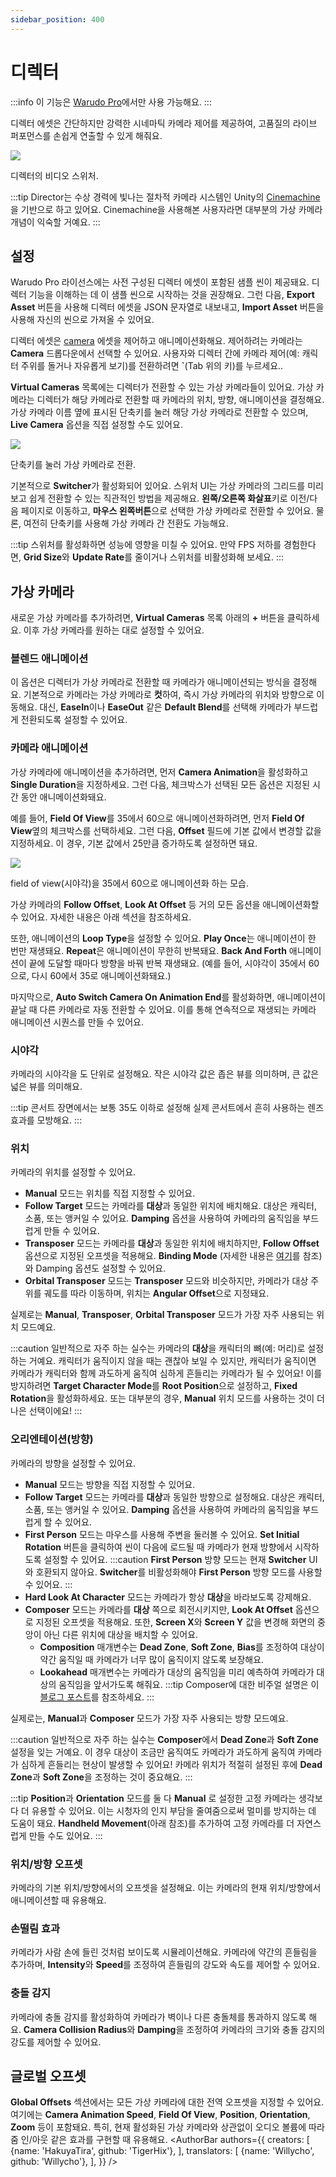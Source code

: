 ```yaml
---
sidebar_position: 400
---
```


# 디렉터

:::info
이 기능은 [Warudo Pro](../pro)에서만 사용 가능해요.
:::

디렉터 에셋은 간단하지만 강력한 시네마틱 카메라 제어를 제공하여, 고품질의 라이브 퍼포먼스를 손쉽게 연출할 수 있게 해줘요.

![](/doc-img/en-director-1.png)
<p class="img-desc">디렉터의 비디오 스위처.</p>

:::tip
Director는 수상 경력에 빛나는 절차적 카메라 시스템인 Unity의 [Cinemachine](https://unity.com/unity/features/editor/art-and-design/cinemachine)을 기반으로 하고 있어요. Cinemachine을 사용해본 사용자라면 대부분의 가상 카메라 개념이 익숙할 거예요.
:::

## 설정

Warudo Pro 라이선스에는 사전 구성된 디렉터 에셋이 포함된 샘플 씬이 제공돼요. 디렉터 기능을 이해하는 데 이 샘플 씬으로 시작하는 것을 권장해요. 그런 다음, **Export Asset** 버튼을 사용해 디렉터 에셋을 JSON 문자열로 내보내고, **Import Asset** 버튼을 사용해 자신의 씬으로 가져올 수 있어요.

디렉터 에셋은 [camera](./camera) 에셋을 제어하고 애니메이션화해요. 제어하려는 카메라는 **Camera** 드롭다운에서 선택할 수 있어요. 사용자와 디렉터 간에 카메라 제어(예: 캐릭터 주위를 돌거나 자유롭게 보기)를 전환하려면 **`**(Tab 위의 키)를 누르세요..

**Virtual Cameras** 목록에는 디렉터가 전환할 수 있는 가상 카메라들이 있어요. 가상 카메라는 디렉터가 해당 카메라로 전환할 때 카메라의 위치, 방향, 애니메이션을 결정해요. 가상 카메라 이름 옆에 표시된 단축키를 눌러 해당 가상 카메라로 전환할 수 있으며, **Live Camera** 옵션을 직접 설정할 수도 있어요.

![](/doc-img/en-director-2.png)
<p class="img-desc">단축키를 눌러 가상 카메라로 전환.</p>

기본적으로 **Switcher**가 활성화되어 있어요. 스위처 UI는 가상 카메라의 그리드를 미리 보고 쉽게 전환할 수 있는 직관적인 방법을 제공해요. **왼쪽/오른쪽 화살표**키로 이전/다음 페이지로 이동하고, **마우스 왼쪽버튼**으로 선택한 가상 카메라로 전환할 수 있어요. 물론, 여전히 단축키를 사용해 가상 카메라 간 전환도 가능해요.

:::tip
스위처를 활성화하면 성능에 영향을 미칠 수 있어요. 만약 FPS 저하를 경험한다면, **Grid Size**와 **Update Rate**를 줄이거나 스위처를 비활성화해 보세요.
:::

## 가상 카메라

새로운 가상 카메라를 추가하려면, **Virtual Cameras** 목록 아래의 **+** 버튼을 클릭하세요. 이후 가상 카메라를 원하는 대로 설정할 수 있어요.

### 블렌드 애니메이션

이 옵션은 디렉터가 가상 카메라로 전환할 때 카메라가 애니메이션되는 방식을 결정해요. 기본적으로 카메라는 가상 카메라로 **컷**하여, 즉시 가상 카메라의 위치와 방향으로 이동해요. 대신, **EaseIn**이나 **EaseOut** 같은 **Default Blend**를 선택해 카메라가 부드럽게 전환되도록 설정할 수 있어요.

### 카메라 애니메이션

가상 카메라에 애니메이션을 추가하려면, 먼저 **Camera Animation**을 활성화하고 **Single Duration**을 지정하세요. 그런 다음, 체크박스가 선택된 모든 옵션은 지정된 시간 동안 애니메이션화돼요.

예를 들어, **Field Of View**를 35에서 60으로 애니메이션화하려면, 먼저 **Field Of View**옆의 체크박스를 선택하세요. 그런 다음, **Offset** 필드에 기본 값에서 변경할 값을 지정하세요. 이 경우, 기본 값에서 25만큼 증가하도록 설정하면 돼요.

![](/doc-img/en-director-3.png)
<p class="img-desc">field of view(시야각)을 35에서 60으로 애니메이션화 하는 모습.</p>

가상 카메라의 **Follow Offset**, **Look At Offset** 등 거의 모든 옵션을 애니메이션화할 수 있어요. 자세한 내용은 아래 섹션을 참조하세요.

또한, 애니메이션의 **Loop Type**을 설정할 수 있어요. **Play Once**는 애니메이션이 한 번만 재생돼요. **Repeat**은 애니메이션이 무한히 반복돼요. **Back And Forth** 애니메이션이 끝에 도달할 때마다 방향을 바꿔 반복 재생돼요. (예를 들어, 시야각이 35에서 60으로, 다시 60에서 35로 애니메이션화돼요.)

마지막으로, **Auto Switch Camera On Animation End**를 활성화하면, 애니메이션이 끝날 때 다른 카메라로 자동 전환할 수 있어요. 이를 통해 연속적으로 재생되는 카메라 애니메이션 시퀀스를 만들 수 있어요.

### 시야각

카메라의 시야각을 도 단위로 설정해요. 작은 시야각 값은 좁은 뷰를 의미하며, 큰 값은 넓은 뷰를 의미해요.

:::tip
콘서트 장면에서는 보통 35도 이하로 설정해 실제 콘서트에서 흔히 사용하는 렌즈 효과를 모방해요.
:::

### 위치

카메라의 위치를 설정할 수 있어요.

* **Manual** 모드는 위치를 직접 지정할 수 있어요.
* **Follow Target** 모드는 카메라를 **대상**과 동일한 위치에 배치해요. 대상은 캐릭터, 소품, 또는 앵커일 수 있어요. **Damping** 옵션을 사용하여 카메라의 움직임을 부드럽게 만들 수 있어요.
* **Transposer** 모드는 카메라를 **대상**과 동일한 위치에 배치하지만, **Follow Offset** 옵션으로 지정된 오프셋을 적용해요. **Binding Mode** (자세한 내용은 [여기](https://docs.unity.cn/Packages/com.unity.cinemachine@2.8/manual/CinemachineBindingModes.html)를 참조)와 Damping 옵션도 설정할 수 있어요.
* **Orbital Transposer** 모드는 **Transposer** 모드와 비슷하지만, 카메라가 대상 주위를 궤도를 따라 이동하며, 위치는 **Angular Offset**으로 지정돼요.

실제로는 **Manual**, **Transposer**, **Orbital Transposer** 모드가 가장 자주 사용되는 위치 모드예요.

:::caution
일반적으로 자주 하는 실수는 카메라의 **대상**을 캐릭터의 뼈(예: 머리)로 설정하는 거예요. 캐릭터가 움직이지 않을 때는 괜찮아 보일 수 있지만, 캐릭터가 움직이면 카메라가 캐릭터와 함께 과도하게 움직여 심하게 흔들리는 카메라가 될 수 있어요! 이를 방지하려면 **Target Character Mode**를 **Root Position**으로 설정하고, **Fixed Rotation**을 활성화하세요. 또는 대부분의 경우, **Manual** 위치 모드를 사용하는 것이 더 나은 선택이에요!
:::

### 오리엔테이션(방향)

카메라의 방향을 설정할 수 있어요.

* **Manual** 모드는 방향을 직접 지정할 수 있어요.
* **Follow Target** 모드는 카메라를 **대상**과 동일한 방향으로 설정해요. 대상은 캐릭터, 소품, 또는 앵커일 수 있어요. **Damping** 옵션을 사용하여 카메라의 움직임을 부드럽게 할 수 있어요.
* **First Person** 모드는 마우스를 사용해 주변을 둘러볼 수 있어요. **Set Initial Rotation** 버튼을 클릭하여 씬이 다음에 로드될 때 카메라가 현재 방향에서 시작하도록 설정할 수 있어요.
  :::caution
  **First Person** 방향 모드는 현재 **Switcher** UI와 호환되지 않아요. **Switcher**를 비활성화해야 **First Person** 방향 모드를 사용할 수 있어요.
  :::
* **Hard Look At Character** 모드는 카메라가 항상 **대상**을 바라보도록 강제해요.
* **Composer** 모드는 카메라를 **대상** 쪽으로 회전시키지만, **Look At Offset** 옵션으로 지정된 오프셋을 적용해요. 또한, **Screen X**와 **Screen Y** 값을 변경해 화면의 중앙이 아닌 다른 위치에 대상을 배치할 수 있어요.
  - **Composition** 매개변수는 **Dead Zone**, **Soft Zone**, **Bias**를 조정하여 대상이 약간 움직일 때 카메라가 너무 많이 움직이지 않도록 보장해요.
  - **Lookahead** 매개변수는 카메라가 대상의 움직임을 미리 예측하여 카메라가 대상의 움직임을 앞서가도록 해줘요.
  :::tip
  Composer에 대한 비주얼 설명은 이 [블로그 포스트](https://blogs.unity3d.com/2019/07/24/understanding-cinemachine-fundamentals/)를 참조하세요.
  :::

실제로는, **Manual**과 **Composer** 모드가 가장 자주 사용되는 방향 모드예요.

:::caution
일반적으로 자주 하는 실수는 **Composer**에서 **Dead Zone**과 **Soft Zone** 설정을 잊는 거예요. 이 경우 대상이 조금만 움직여도 카메라가 과도하게 움직여 카메라가 심하게 흔들리는 현상이 발생할 수 있어요! 카메라 위치가 적절히 설정된 후에 **Dead Zone**과 **Soft Zone**을 조정하는 것이 중요해요.
:::

:::tip
**Position**과 **Orientation** 모드를 둘 다 **Manual** 로 설정한 고정 카메라는 생각보다 더 유용할 수 있어요. 이는 시청자의 인지 부담을 줄여줌으로써 멀미를 방지하는 데 도움이 돼요. **Handheld Movement**(아래 참조)를 추가하여 고정 카메라를 더 자연스럽게 만들 수도 있어요.
:::

### 위치/방향 오프셋

카메라의 기본 위치/방향에서의 오프셋을 설정해요. 이는 카메라의 현재 위치/방향에서 애니메이션할 때 유용해요.

### 손떨림 효과

카메라가 사람 손에 들린 것처럼 보이도록 시뮬레이션해요. 카메라에 약간의 흔들림을 추가하며, **Intensity**와 **Speed**를 조정하여 흔들림의 강도와 속도를 제어할 수 있어요.

### 충돌 감지

카메라에 충돌 감지를 활성화하여 카메라가 벽이나 다른 충돌체를 통과하지 않도록 해요. **Camera Collision Radius**와 **Damping**을 조정하여 카메라의 크기와 충돌 감지의 강도를 제어할 수 있어요.

## 글로벌 오프셋

**Global Offsets** 섹션에서는 모든 가상 카메라에 대한 전역 오프셋을 지정할 수 있어요. 여기에는 **Camera Animation Speed**, **Field Of View**, **Position**, **Orientation**, **Zoom** 등이 포함돼요. 특히, 현재 활성화된 가상 카메라와 상관없이 오디오 볼륨에 따라 줌 인/아웃 같은 효과를 구현할 때 유용해요.
<AuthorBar authors={{
  creators: [
    {name: 'HakuyaTira', github: 'TigerHix'},
  ],
  translators: [
    {name: 'Willycho', github: 'Willycho'},
  ],
}} />
